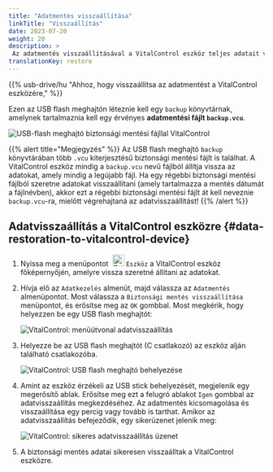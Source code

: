 ```yaml
---
title: "Adatmentés visszaállítása"
linkTitle: "Visszaállítás"
date: 2023-07-20
weight: 20
description: >
 Az adatmentés visszaállításával a VitalControl eszköz teljes adatait vissza lehet állítani egy másik eszközre egy biztonsági mentési fájl segítségével.
translationKey: restore
---
```

{{% usb-drive/hu "Ahhoz, hogy visszaállítsa az adatmentést a VitalControl eszközére," %}}

Ezen az USB flash meghajtón léteznie kell egy `backup` könyvtárnak, amelynek tartalmaznia kell egy érvényes **adatmentési fájlt `backup.vcu`**.

![USB-flash meghajtó biztonsági mentési fájllal VitalControl](../images/backup-file.png "USB-flash meghajtó biztonsági mentési fájllal")

{{% alert title="Megjegyzés" %}}
Az USB flash meghajtó `backup` könyvtárában több `.vcu` kiterjesztésű biztonsági mentési fájlt is találhat. A VitalControl eszköz mindig a `backup.vcu` nevű fájlból állítja vissza az adatokat, amely mindig a legújabb fájl. Ha egy régebbi biztonsági mentési fájlból szeretne adatokat visszaállítani (amely tartalmazza a mentés dátumát a fájlnévben), akkor ezt a régebbi biztonsági mentési fájlt át kell neveznie `backup.vcu`-ra, mielőtt végrehajtaná az adatvisszaállítást!
{{% /alert %}}

## Adatvisszaállítás a VitalControl eszközre {#data-restoration-to-vitalcontrol-device}		

1. Nyissa meg a menüpontot &nbsp;<img src="/icons/device.svg" width="23" align="bottom" alt="Eszköz" /> `Eszköz` a VitalControl eszköz főképernyőjén, amelyre vissza szeretné állítani az adatokat.

2. Hívja elő az `Adatkezelés` almenüt, majd válassza az `Adatmentés` almenüpontot. Most válassza a `Biztonsági mentés visszaállítása` menüpontot, és erősítse meg az `OK` gombbal. Most megkérik, hogy helyezzen be egy USB flash meghajtót:

   ![VitalControl: menüútvonal adatvisszaállítás](../images/restore.png "Visszaállítás biztonsági mentési fájlból")

3. Helyezze be az USB flash meghajtót (C csatlakozó) az eszköz alján található csatlakozóba.

   ![VitalControl: USB flash meghajtó behelyezése](/images/firmware/update/plug-in-dual-usb-stick.svg "USB flash meghajtó behelyezése")

4. Amint az eszköz érzékeli az USB stick behelyezését, megjelenik egy megerősítő ablak. Erősítse meg ezt a felugró ablakot `Igen` gombbal az adatvisszaállítás megkezdéséhez. Az adatmentés kicsomagolása és visszaállítása egy percig vagy tovább is tarthat. Amikor az adatvisszaállítás befejeződik, egy sikerüzenet jelenik meg:

   ![VitalControl: sikeres adatvisszaállítás üzenet](../images/restore-done.png "Sikeres adatvisszaállítás üzenet")

5. A biztonsági mentés adatai sikeresen visszaálltak a VitalControl eszközre.
